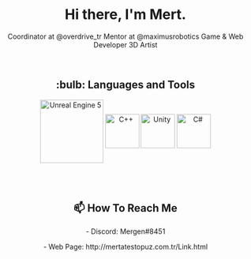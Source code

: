  <p> <h1 align="center"> Hi there, I'm Mert. </h1> </p>



<p align = "center">
Coordinator at @overdrive_tr
Mentor at @maximusrobotics 
Game & Web Developer 
3D Artist
</p>
<br/>


<p> <h2 align="center"> :bulb:  Languages and Tools</h2> </p>
<p align="center">
 
   <img align="center" src="https://pnghq.com/wp-content/uploads/download-unreal-engine-logo-in-svg-vector-or-png-file-format-51334-2048x1365.png" alt="Unreal Engine 5" width="128"/>
  
   <img align="center" src="https://download.logo.wine/logo/C%2B%2B/C%2B%2B-Logo.wine.png" alt="C++" width="69"/>
 
   <img align="center" src="https://polinallc.com/wp-content/uploads/2020/12/59c8f48ebbddbd06fb6f28d3.png" alt="Unity" width="69"/>
  
   <img align="center" src="https://www.javacodegeeks.com/wp-content/uploads/2024/01/pngegg-1-1.png" alt="C#" width="69"/>
</p>

<br/>


<br>
<p> <h2 align="center"> 📫 How To Reach Me </h2> </p>
<p align="center">- Discord: Mergen#8451 </p>            <p align="center">- Web Page: http://mertatestopuz.com.tr/Link.html </p> 
